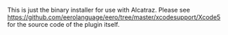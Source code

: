 This is just the binary installer for use with Alcatraz. Please see https://github.com/eerolanguage/eero/tree/master/xcodesupport/Xcode5  for the source code of the plugin itself.
